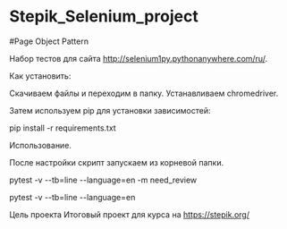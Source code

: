 # Stepik_Selenium_project

#Page Object Pattern

Набор тестов для сайта http://selenium1py.pythonanywhere.com/ru/.


Как установить:

Скачиваем файлы и переходим в папку. 
Устанавливаем chromedriver.


Затем используем pip для установки зависимостей:

pip install -r requirements.txt


Использование.

После настройки скрипт запускаем из корневой папки.

pytest -v --tb=line --language=en -m need_review

pytest -v --tb=line --language=en


Цель проекта
Итоговый проект для курса на https://stepik.org/

